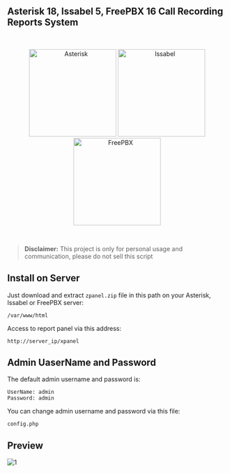 ## Asterisk 18, Issabel 5, FreePBX 16 Call Recording Reports System
<br />
<p align="center">
  <a href="#"><img width="200" src="https://res.cloudinary.com/dhxnzsffg/image/upload/v1726623277/img/2024-09/qarndu6qzv8xbaunmu22.png" alt="Asterisk"></a>
  <a href="#"><img width="200" src="https://res.cloudinary.com/dhxnzsffg/image/upload/v1726623111/img/2024-09/r6du41plst3vl6a6zc74.png" alt="Issabel"></a>
  <a href="#"><img width="200" src="https://res.cloudinary.com/dhxnzsffg/image/upload/v1726623325/img/2024-09/p79vjhwyxupstxkeobp9.png" alt="FreePBX"></a>
</p>
<br />

> **Disclaimer:** This project is only for personal usage and communication, please do not sell this script

## Install on Server
Just download and extract `zpanel.zip` file in this path on your Asterisk, Issabel or FreePBX server:
```
/var/www/html
```
Access to report panel via this address:
```
http://server_ip/xpanel
```
## Admin UaserName and Password 
The default admin username and password is:
```
UserName: admin
Password: admin
```
You can change admin username and password via this file:
```
config.php
```
## Preview

![1](https://res.cloudinary.com/dhxnzsffg/image/upload/v1726764340/img/2024-09/2024-09-19_201027_aelw50.jpg)
